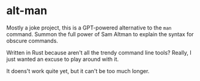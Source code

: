 # alt-man

Mostly a joke project, this is a GPT-powered alternative to the `man` command. Summon the full power of Sam Altman to explain the syntax for obscure commands.

Written in Rust because aren't all the trendy command line tools? Really, I just wanted an excuse to play around with it.

It doens't work quite yet, but it can't be too much longer.